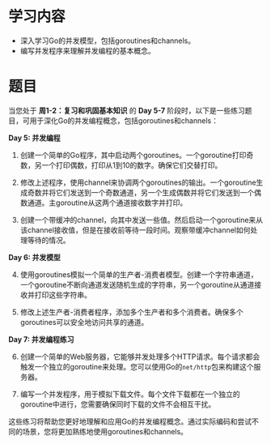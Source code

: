 # 学习内容
  - 深入学习Go的并发模型，包括goroutines和channels。
  - 编写并发程序来理解并发编程的基本概念。

# 题目 
当您处于 **周1-2：复习和巩固基本知识** 的 **Day 5-7** 阶段时，以下是一些练习题目，可用于深化Go的并发编程概念，包括goroutines和channels：

**Day 5: 并发编程**

1. 创建一个简单的Go程序，其中启动两个goroutines。一个goroutine打印奇数，另一个打印偶数，打印从1到10的数字。确保它们交替打印。

2. 修改上述程序，使用channel来协调两个goroutines的输出。一个goroutine生成奇数并将它们发送到一个奇数通道，另一个生成偶数并将它们发送到一个偶数通道。主goroutine从这两个通道接收数字并打印。

3. 创建一个带缓冲的channel，向其中发送一些值。然后启动一个goroutine来从该channel接收值，但是在接收前等待一段时间。观察带缓冲channel如何处理等待的情况。

**Day 6: 并发模型**

4. 使用goroutines模拟一个简单的生产者-消费者模型。创建一个字符串通道，一个goroutine不断向通道发送随机生成的字符串，另一个goroutine从通道接收并打印这些字符串。

5. 修改上述生产者-消费者程序，添加多个生产者和多个消费者。确保多个goroutines可以安全地访问共享的通道。

**Day 7: 并发编程练习**

6. 创建一个简单的Web服务器，它能够并发处理多个HTTP请求。每个请求都会触发一个独立的goroutine来处理。您可以使用Go的`net/http`包来构建这个服务器。

7. 编写一个并发程序，用于模拟下载文件。每个文件下载都在一个独立的goroutine中进行，您需要确保同时下载的文件不会相互干扰。

这些练习将帮助您更好地理解和应用Go的并发编程概念。通过实际编码和尝试不同的场景，您将更加熟练地使用goroutines和channels。